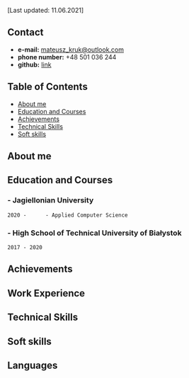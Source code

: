 [Last updated: 11.06.2021]

## Contact

- **e-mail:** mateusz_kruk@outlook.com
- **phone number:** +48 501 036 244
- **github:** [link](https://github.com/In1th)

## Table of Contents

- [About me](https://in1th.github.io/kruk-cv/#About-me)
- [Education and Courses](https://in1th.github.io/kruk-cv/#Education-and-Courses)
- [Achievements](https://in1th.github.io/kruk-cv/#Achievements)
- [Technical Skills](https://in1th.github.io/kruk-cv/#Technical-skills)
- [Soft skills](https://in1th.github.io/kruk-cv/#Soft-skills)

## About me

## Education and Courses

### - Jagiellonian University
    2020 -      - Applied Computer Science

### - High School of Technical University of Białystok
    2017 - 2020

## Achievements

## Work Experience

## Technical Skills

## Soft skills

## Languages